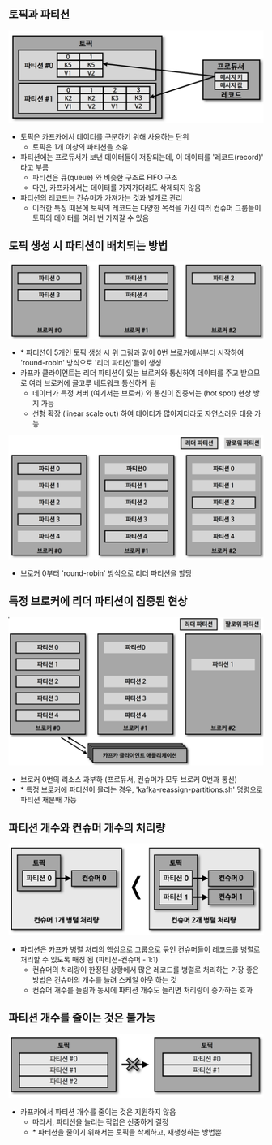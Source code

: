 ## 토픽과 파티션

![img12.png](image/img12.png)

- 토픽은 카프카에서 데이터를 구분하기 위해 사용하는 단위
  - 토픽은 1개 이상의 파티션을 소유
- 파티션에는 프로듀서가 보낸 데이터들이 저장되는데, 이 데이터를 '레코드(record)' 라고 부름
  - 파티션은 큐(queue) 와 비슷한 구조로 FIFO 구조
  - 다만, 카프카에서는 데이터를 가져가더라도 삭제되지 않음
- 파티션의 레코드는 컨슈머가 가져가는 것과 별개로 관리
  - 이러한 특징 때문에 토픽의 레코드는 다양한 목적을 가진 여러 컨슈머 그룹들이 토픽의 데이터를 여러 번 가져갈 수 있음

## 토픽 생성 시 파티션이 배치되는 방법

![img13.png](image/img13.png)

- \* 파티션이 5개인 토픽 생성 시 위 그림과 같이 0번 브로커에서부터 시작하여 'round-robin' 방식으로 '리더 파티션'들이 생성
- 카프카 클라이언트는 리더 파티션이 있는 브로커와 통신하여 데이터를 주고 받으므로 여러 브로커에 골고루 네트워크 통신하게 됨
  - 데이터가 특정 서버 (여기서는 브로커) 와 통신이 집중되는 (hot spot) 현상 방지 가능
  - 선형 확장 (linear scale out) 하여 데이터가 많아지더라도 자연스러운 대응 가능

![img14.png](image/img14.png)

- 브로커 0부터 'round-robin' 방식으로 리더 파티션을 할당

## 특정 브로커에 리더 파티션이 집중된 현상

![img15.png](image/img15.png)

- 브로커 0번의 리소스 과부하 (프로듀서, 컨슈머가 모두 브로커 0번과 통신)
- \* 특정 브로커에 파티션이 몰리는 경우, 'kafka-reassign-partitions.sh' 명령으로 파티션 재분배 가능

## 파티션 개수와 컨슈머 개수의 처리량

![img16.png](image/img16.png)

- 파티션은 카프카 병렬 처리의 핵심으로 그룹으로 묶인 컨슈머들이 레코드를 병렬로 처리할 수 있도록 매칭 됨 (파티션-컨슈머 - 1:1)
  - 컨슈머의 처리량이 한정된 상황에서 많은 레코드를 병렬로 처리하는 가장 좋은 방법은 컨슈머의 개수를 늘려 스케일 아웃 하는 것
  - 컨슈머 개수를 늘림과 동시에 파티션 개수도 늘리면 처리량이 증가하는 효과

## 파티션 개수를 줄이는 것은 불가능

![img17.png](image/img17.png)

- 카프카에서 파티션 개수를 줄이는 것은 지원하지 않음
  - 따라서, 파티션을 늘리는 작업은 신중하게 결정
  - \* 파티션을 줄이기 위해서는 토픽을 삭제하고, 재생성하는 방법뿐
